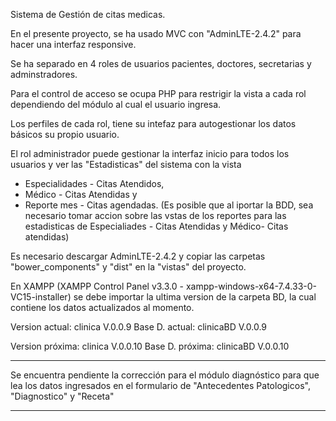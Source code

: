 Sistema de Gestión de citas medicas.

En el presente proyecto, se ha usado MVC con "AdminLTE-2.4.2" para hacer una interfaz responsive. 

Se ha separado en 4 roles de usuarios pacientes, doctores, secretarias y adminstradores. 

Para el control de acceso se ocupa PHP para restrigir la vista a cada rol dependiendo del módulo al cual el usuario ingresa.

Los perfiles de cada rol, tiene su intefaz para autogestionar los datos básicos su propio usuario.

El rol administrador puede gestionar la interfaz inicio para todos los usuarios y ver las "Estadisticas" del sistema con la vista 
- Especialidades - Citas Atendidos, 
- Médico - Citas Atendidas y 
- Reporte mes - Citas agendadas.
(Es posible que al iportar la BDD, sea necesario tomar accion sobre las vstas de los reportes para las estadisticas de Especialiades - Citas Atendidas y Médico- Citas atendidas)

Es necesario descargar AdminLTE-2.4.2 y copiar las carpetas "bower_components" y "dist" en la "vistas" del proyecto. 

En XAMPP (XAMPP Control Panel v3.3.0 - xampp-windows-x64-7.4.33-0-VC15-installer) se debe importar la ultima version de la carpeta BD, la cual contiene los datos actualizados al momento.

Version actual: clinica V.0.0.9
Base D. actual: clinicaBD V.0.0.9

Version próxima: clinica V.0.0.10
Base D. próxima: clinicaBD V.0.0.10

***********
Se encuentra pendiente la corrección para el módulo diagnóstico para que lea los datos ingresados en el formulario de "Antecedentes Patologicos", "Diagnostico" y "Receta"
***********
